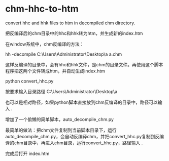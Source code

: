 # chm-hhc-to-htm
convert hhc and hhk files to htm in decompiled chm directory. 

把反编译后的chm目录中的hhc和hhk转为htm，并生成新的index.htm

在window系统中，chm反编译的方法：

hh -decompile C:\Users\Administrator\Desktop\a a.chm

这样反编译的目录中，会有hhc和hhk文件，是chm的目录文件。再使用这个脚本程序把这两个文件转成htm，并自动生成index.htm

python convert_hhc.py

按要求输入目录路径 C:\Users\Administrator\Desktop\a

也可以是相对路径，如果python脚本直接放到chm反编译的目录中，路径可以输入 .

增加了一个偷懒的简单脚本，auto_decompile_chm.py

最简单的做法：把chm文件复制到当前脚本目录下，运行 auto_decompile_chm.py，会自动反编译chm，并把convert_hhc.py复制到反编译的chm目录中，再进入chm目录，运行convert_hhc.py，路径输入 .





完成后打开 index.htm
